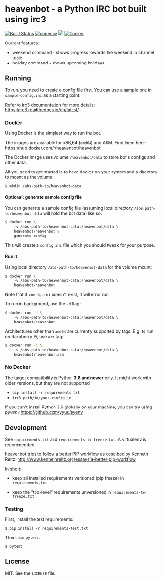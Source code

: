 # heavenbot - a Python IRC bot built using irc3

[![Build Status](https://cloud.drone.io/api/badges/pawroman/heavenbot/status.svg)](https://cloud.drone.io/pawroman/heavenbot)
[![codecov](https://codecov.io/gh/pawroman/heavenbot/branch/master/graph/badge.svg)](https://codecov.io/gh/pawroman/heavenbot)
![](https://img.shields.io/badge/Python-3.7-blue.svg)
[![Docker](https://img.shields.io/docker/pulls/heavenbot/heavenbot.svg?style=flat)](https://hub.docker.com/r/heavenbot/heavenbot)

Current features:

* weekend command - shows progress towards the weekend in channel topic
* holiday command - shows upcoming holidays

## Running

To run, you need to create a config file first.
You can use a sample one in  `sample-config.ini`
as a starting point.

Refer to irc3 documentation for more details:
https://irc3.readthedocs.io/en/latest/

### Docker

Using Docker is the simplest way to run the bot.

The images are available for x86_64 (`amd64`) and ARM.
Find them here: https://hub.docker.com/r/heavenbot/heavenbot

The Docker image uses volume `/heavenbot/data`
to store bot's configs and other data.

All you need to get started is to have docker
on your system and a directory to mount as the
volume:

```bash
$ mkdir /abs-path-to/heavenbot-data
```

#### Optional: generate sample config file

You can generate a sample config file (assuming local
directory `/abs-path-to/heavenbot-data` will hold the bot data) like so:

```bash
$ docker run \ 
    -v /abs-path-to/heavenbot-data:/heavenbot/data \
    heavenbot/heavenbot \
    generate-config
```

This will create a `config.ini` file which you
should tweak for your purpose.

#### Run it

Using local directory `/abs-path-to/heavenbot-data`
for the volume mount:

```bash
$ docker run \ 
    -v /abs-path-to/heavenbot-data:/heavenbot/data \
    heavenbot/heavenbot
```

Note that if `config.ini` doesn't exist, it will error out.

To run in background, use the `-d` flag:

```bash
$ docker run -d \ 
    -v /abs-path-to/heavenbot-data:/heavenbot/data \
    heavenbot/heavenbot
```

Architectures other than `amd64` are currently supported
by tags. E.g. to run on Raspberry Pi, use `arm` tag:

```bash
$ docker run -d \ 
    -v /abs-path-to/heavenbot-data:/heavenbot/data \
    heavenbot/heavenbot:arm
```

### No Docker

The target compatibility is Python **3.6 and newer** only.
It might work with older versions, but they are
not supported.

* `pip install -r requirements.txt`
* `irc3 path/to/your-config.ini`

If you can't install Python 3.6 globally on your machine, you can try using *pyvenv*
https://github.com/yyuu/pyenv

## Development

See `requirements.txt` and `requirements-to-freeze.txt`. A virtualenv is recommended.

heavenbot tries to follow a better PIP workflow as descibed by Kenneth Reitz:
http://www.kennethreitz.org/essays/a-better-pip-workflow

In short:

* keep all installed requirements versioned (pip freeze) in `requirements.txt`

* keep the "top-level" requirements unversioned in `requirements-to-freeze.txt`

### Testing

First, install the test requirements:

```
$ pip install -r requirements-test.txt 
```

Then, run `pytest`:

```
$ pytest
```

## License

MIT. See the `LICENSE` file.
